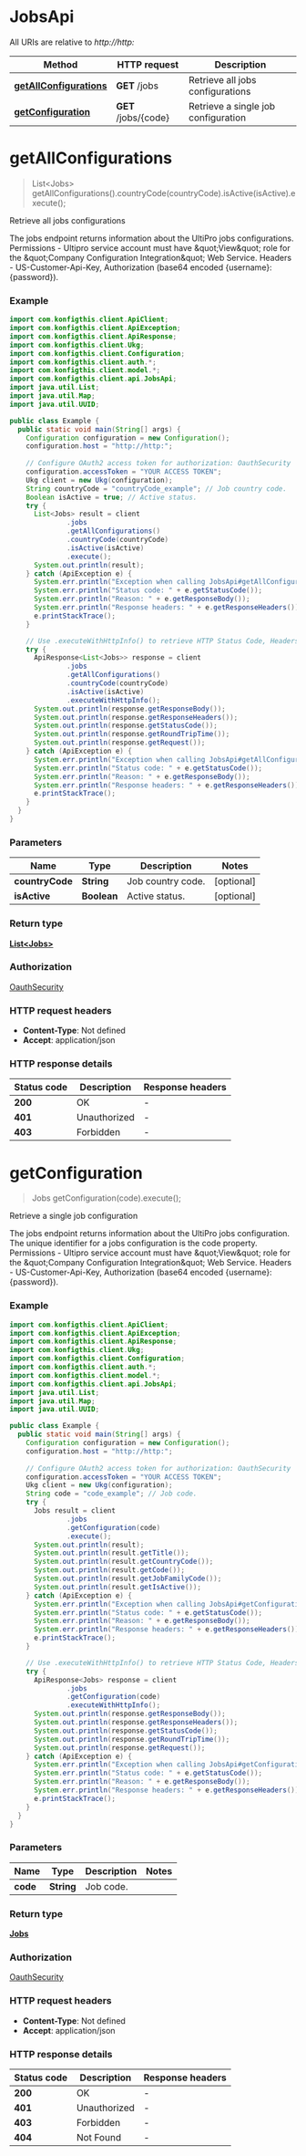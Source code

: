 # JobsApi

All URIs are relative to *http://http:*

| Method | HTTP request | Description |
|------------- | ------------- | -------------|
| [**getAllConfigurations**](JobsApi.md#getAllConfigurations) | **GET** /jobs | Retrieve all jobs configurations |
| [**getConfiguration**](JobsApi.md#getConfiguration) | **GET** /jobs/{code} | Retrieve a single job configuration |


<a name="getAllConfigurations"></a>
# **getAllConfigurations**
> List&lt;Jobs&gt; getAllConfigurations().countryCode(countryCode).isActive(isActive).execute();

Retrieve all jobs configurations

The jobs endpoint returns information about the UltiPro jobs configurations. Permissions - Ultipro service account must have \&quot;View\&quot; role for the \&quot;Company Configuration Integration\&quot; Web Service. Headers - US-Customer-Api-Key, Authorization (base64 encoded {username}:{password}). 

### Example
```java
import com.konfigthis.client.ApiClient;
import com.konfigthis.client.ApiException;
import com.konfigthis.client.ApiResponse;
import com.konfigthis.client.Ukg;
import com.konfigthis.client.Configuration;
import com.konfigthis.client.auth.*;
import com.konfigthis.client.model.*;
import com.konfigthis.client.api.JobsApi;
import java.util.List;
import java.util.Map;
import java.util.UUID;

public class Example {
  public static void main(String[] args) {
    Configuration configuration = new Configuration();
    configuration.host = "http://http:";
    
    // Configure OAuth2 access token for authorization: OauthSecurity
    configuration.accessToken = "YOUR ACCESS TOKEN";
    Ukg client = new Ukg(configuration);
    String countryCode = "countryCode_example"; // Job country code.
    Boolean isActive = true; // Active status.
    try {
      List<Jobs> result = client
              .jobs
              .getAllConfigurations()
              .countryCode(countryCode)
              .isActive(isActive)
              .execute();
      System.out.println(result);
    } catch (ApiException e) {
      System.err.println("Exception when calling JobsApi#getAllConfigurations");
      System.err.println("Status code: " + e.getStatusCode());
      System.err.println("Reason: " + e.getResponseBody());
      System.err.println("Response headers: " + e.getResponseHeaders());
      e.printStackTrace();
    }

    // Use .executeWithHttpInfo() to retrieve HTTP Status Code, Headers and Request
    try {
      ApiResponse<List<Jobs>> response = client
              .jobs
              .getAllConfigurations()
              .countryCode(countryCode)
              .isActive(isActive)
              .executeWithHttpInfo();
      System.out.println(response.getResponseBody());
      System.out.println(response.getResponseHeaders());
      System.out.println(response.getStatusCode());
      System.out.println(response.getRoundTripTime());
      System.out.println(response.getRequest());
    } catch (ApiException e) {
      System.err.println("Exception when calling JobsApi#getAllConfigurations");
      System.err.println("Status code: " + e.getStatusCode());
      System.err.println("Reason: " + e.getResponseBody());
      System.err.println("Response headers: " + e.getResponseHeaders());
      e.printStackTrace();
    }
  }
}

```

### Parameters

| Name | Type | Description  | Notes |
|------------- | ------------- | ------------- | -------------|
| **countryCode** | **String**| Job country code. | [optional] |
| **isActive** | **Boolean**| Active status. | [optional] |

### Return type

[**List&lt;Jobs&gt;**](Jobs.md)

### Authorization

[OauthSecurity](../README.md#OauthSecurity)

### HTTP request headers

 - **Content-Type**: Not defined
 - **Accept**: application/json

### HTTP response details
| Status code | Description | Response headers |
|-------------|-------------|------------------|
| **200** | OK |  -  |
| **401** | Unauthorized |  -  |
| **403** | Forbidden |  -  |

<a name="getConfiguration"></a>
# **getConfiguration**
> Jobs getConfiguration(code).execute();

Retrieve a single job configuration

The jobs endpoint returns information about the UltiPro jobs configuration. The unique identifier for a jobs configuration is the code property. Permissions - Ultipro service account must have \&quot;View\&quot; role for the \&quot;Company Configuration Integration\&quot; Web Service. Headers - US-Customer-Api-Key, Authorization (base64 encoded {username}:{password}). 

### Example
```java
import com.konfigthis.client.ApiClient;
import com.konfigthis.client.ApiException;
import com.konfigthis.client.ApiResponse;
import com.konfigthis.client.Ukg;
import com.konfigthis.client.Configuration;
import com.konfigthis.client.auth.*;
import com.konfigthis.client.model.*;
import com.konfigthis.client.api.JobsApi;
import java.util.List;
import java.util.Map;
import java.util.UUID;

public class Example {
  public static void main(String[] args) {
    Configuration configuration = new Configuration();
    configuration.host = "http://http:";
    
    // Configure OAuth2 access token for authorization: OauthSecurity
    configuration.accessToken = "YOUR ACCESS TOKEN";
    Ukg client = new Ukg(configuration);
    String code = "code_example"; // Job code.
    try {
      Jobs result = client
              .jobs
              .getConfiguration(code)
              .execute();
      System.out.println(result);
      System.out.println(result.getTitle());
      System.out.println(result.getCountryCode());
      System.out.println(result.getCode());
      System.out.println(result.getJobFamilyCode());
      System.out.println(result.getIsActive());
    } catch (ApiException e) {
      System.err.println("Exception when calling JobsApi#getConfiguration");
      System.err.println("Status code: " + e.getStatusCode());
      System.err.println("Reason: " + e.getResponseBody());
      System.err.println("Response headers: " + e.getResponseHeaders());
      e.printStackTrace();
    }

    // Use .executeWithHttpInfo() to retrieve HTTP Status Code, Headers and Request
    try {
      ApiResponse<Jobs> response = client
              .jobs
              .getConfiguration(code)
              .executeWithHttpInfo();
      System.out.println(response.getResponseBody());
      System.out.println(response.getResponseHeaders());
      System.out.println(response.getStatusCode());
      System.out.println(response.getRoundTripTime());
      System.out.println(response.getRequest());
    } catch (ApiException e) {
      System.err.println("Exception when calling JobsApi#getConfiguration");
      System.err.println("Status code: " + e.getStatusCode());
      System.err.println("Reason: " + e.getResponseBody());
      System.err.println("Response headers: " + e.getResponseHeaders());
      e.printStackTrace();
    }
  }
}

```

### Parameters

| Name | Type | Description  | Notes |
|------------- | ------------- | ------------- | -------------|
| **code** | **String**| Job code. | |

### Return type

[**Jobs**](Jobs.md)

### Authorization

[OauthSecurity](../README.md#OauthSecurity)

### HTTP request headers

 - **Content-Type**: Not defined
 - **Accept**: application/json

### HTTP response details
| Status code | Description | Response headers |
|-------------|-------------|------------------|
| **200** | OK |  -  |
| **401** | Unauthorized |  -  |
| **403** | Forbidden |  -  |
| **404** | Not Found |  -  |

